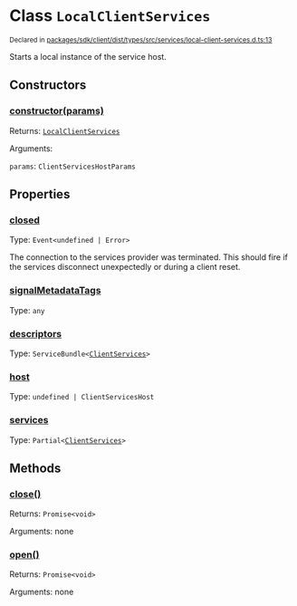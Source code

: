 # Class `LocalClientServices`
<sub>Declared in [packages/sdk/client/dist/types/src/services/local-client-services.d.ts:13]()</sub>


Starts a local instance of the service host.

## Constructors
### [constructor(params)]()




Returns: <code>[LocalClientServices](/api/@dxos/react-client/classes/LocalClientServices)</code>

Arguments: 

`params`: <code>ClientServicesHostParams</code>



## Properties
### [closed]()
Type: <code>Event&lt;undefined | Error&gt;</code>

The connection to the services provider was terminated.
This should fire if the services disconnect unexpectedly or during a client reset.

### [signalMetadataTags]()
Type: <code>any</code>



### [descriptors]()
Type: <code>ServiceBundle&lt;[ClientServices](/api/@dxos/react-client/types/ClientServices)&gt;</code>



### [host]()
Type: <code>undefined | ClientServicesHost</code>



### [services]()
Type: <code>Partial&lt;[ClientServices](/api/@dxos/react-client/types/ClientServices)&gt;</code>




## Methods
### [close()]()




Returns: <code>Promise&lt;void&gt;</code>

Arguments: none




### [open()]()




Returns: <code>Promise&lt;void&gt;</code>

Arguments: none





